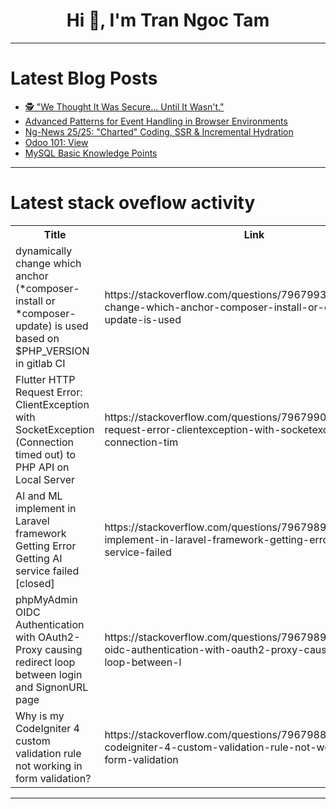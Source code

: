 <h1 align="center">Hi 👋, I'm Tran Ngoc Tam</h1>

---

# Latest Blog Posts 
<!-- BLOG-POST-LIST:START -->
- [🕵️ &quot;We Thought It Was Secure… Until It Wasn&#39;t.&quot;](https://dev.to/okoye_ndidiamaka_5e3b7d30/we-thought-it-was-secure-until-it-wasnt-18l2)
- [Advanced Patterns for Event Handling in Browser Environments](https://dev.to/omriluz1/advanced-patterns-for-event-handling-in-browser-environments-1jk4)
- [Ng-News 25/25: &quot;Charted&quot; Coding, SSR &amp; Incremental Hydration](https://dev.to/this-is-angular/ng-news-2525-charted-coding-ssr-incremental-hydration-40ne)
- [Odoo 101: View](https://dev.to/drownie/odoo-101-view-2c43)
- [MySQL Basic Knowledge Points](https://dev.to/lanqi_gao/mysql-basic-knowledge-points-oa0)
<!-- BLOG-POST-LIST:END -->

---

# Latest stack oveflow activity
<table>
  <tr><th>Title</th><th>Link</th></tr>
  <!-- STACKOVERFLOW:START --><tr><td>dynamically change which anchor &lpar;*composer-install or *composer-update&rpar; is used based on $PHP_VERSION in gitlab CI</td><td>https://stackoverflow.com/questions/79679930/dynamically-change-which-anchor-composer-install-or-composer-update-is-used</td></tr><tr><td>Flutter HTTP Request Error: ClientException with SocketException &lpar;Connection timed out&rpar; to PHP API on Local Server</td><td>https://stackoverflow.com/questions/79679902/flutter-http-request-error-clientexception-with-socketexception-connection-tim</td></tr><tr><td>AI and ML implement in Laravel framework Getting Error Getting AI service failed [closed]</td><td>https://stackoverflow.com/questions/79679898/ai-and-ml-implement-in-laravel-framework-getting-error-getting-ai-service-failed</td></tr><tr><td>phpMyAdmin OIDC Authentication with OAuth2-Proxy causing redirect loop between login and SignonURL page</td><td>https://stackoverflow.com/questions/79679895/phpmyadmin-oidc-authentication-with-oauth2-proxy-causing-redirect-loop-between-l</td></tr><tr><td>Why is my CodeIgniter 4 custom validation rule not working in form validation?</td><td>https://stackoverflow.com/questions/79679886/why-is-my-codeigniter-4-custom-validation-rule-not-working-in-form-validation</td></tr><!-- STACKOVERFLOW:END -->
</table>

---


